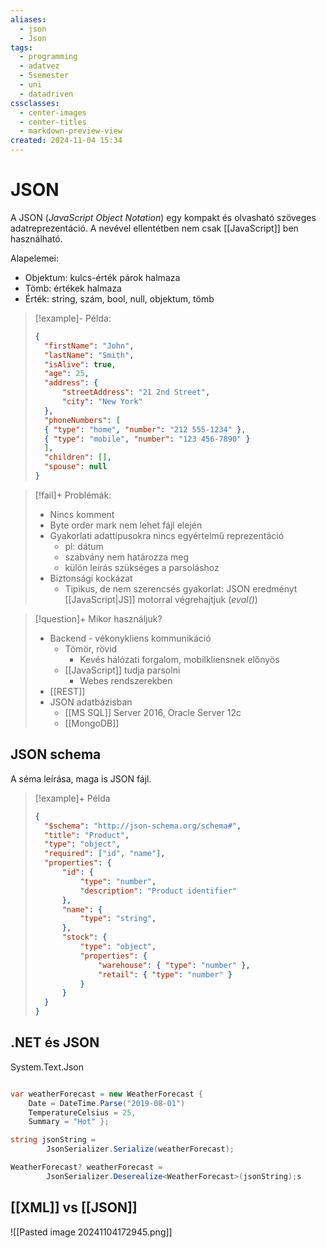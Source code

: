 ```yaml
---
aliases:
  - json
  - Json
tags:
  - programming
  - adatvez
  - 5semester
  - uni
  - datadriven
cssclasses:
  - center-images
  - center-titles
  - markdown-preview-view
created: 2024-11-04 15:34
---
```


# JSON

A JSON (*JavaScript Object Notation*) egy kompakt és olvasható szöveges adatreprezentáció. A nevével ellentétben nem csak [[JavaScript]] ben használható.

Alapelemei:
- Objektum: kulcs-érték párok halmaza
- Tömb: értékek halmaza
- Érték: string, szám, bool, null, objektum, tömb

>[!example]- Példa:
>
> ```json
> {
>	"firstName": "John",
>	"lastName": "Smith",
>	"isAlive": true,
>	"age": 25,
>	"address": {
>		"streetAddress": "21 2nd Street",
>		"city": "New York"
>	},
>	"phoneNumbers": [
>	{ "type": "home", "number": "212 555-1234" },
>	{ "type": "mobile", "number": "123 456-7890" }
>	],
>	"children": [],
>	"spouse": null
>}
> ```

>[!fail]+ Problémák:
> - Nincs komment
> - Byte order mark nem lehet fájl elején
> - Gyakorlati adattípusokra nincs egyértelmű reprezentáció
> 	- pl: dátum
> 	- szabvány nem határozza meg
> 	- külön leírás szükséges a parsoláshoz
> - Biztonsági kockázat
> 	- Tipikus, de nem szerencsés gyakorlat: JSON eredményt [[JavaScript|JS]] motorral végrehajtjuk (*eval()*)

>[!question]+ Mikor használjuk?
>- Backend - vékonykliens kommunikáció
>	- Tömör, rövid
>		- Kevés hálózati forgalom, mobilkliensnek előnyös
>	- [[JavaScript]] tudja parsolni
>		- Webes rendszerekben
>- [[REST]]
>- JSON adatbázisban
>	- [[MS SQL]] Server 2016, Oracle Server 12c
>	- [[MongoDB]]


## JSON schema

A séma leírása, maga is JSON fájl.

> [!example]+ Példa
> 
> ```json
> {
> 	"$schema": "http://json-schema.org/schema#",
> 	"title": "Product",
> 	"type": "object",
> 	"required": ["id", "name"],
> 	"properties": {
> 		"id": {
> 			"type": "number",
> 			"description": "Product identifier"
> 		},
> 		"name": {
> 			"type": "string",
> 		},
> 		"stock": {
> 			"type": "object",
> 			"properties": {
> 				"warehouse": { "type": "number" },
> 				"retail": { "type": "number" }
> 			}
> 		}
> 	}
> }
> ```

## .NET és JSON
System.Text.Json

```csharp

var weatherForecast = new WeatherForecast {
	Date = DateTime.Parse("2019-08-01")
	TemperatureCelsius = 25,
	Summary = "Hot" };

string jsonString =
		JsonSerializer.Serialize(weatherForecast);

WeatherForecast? weatherForecast =
		JsonSerializer.Deserealize<WeatherForecast>(jsonString);s

```


## [[XML]] vs [[JSON]]

![[Pasted image 20241104172945.png]]